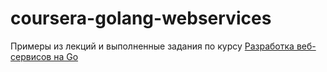 # coursera-golang-webservices
Примеры из лекций и выполненные задания по курсу [Разработка веб-сервисов на Go](https://www.coursera.org/learn/golang-webservices-1/)
